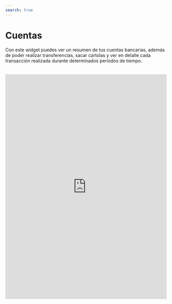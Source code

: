 ```yaml
---
search: true
---
```


# Cuentas

Con este widget puedes ver un resumen de tus cuentas bancarias, además de poder realizar transferencias, sacar cartolas y ver en detalle cada transacción realizada durante determinados períodos de tiempo.

<iframe src="https://widgets.modyo.com/personas/retail-accounts" width="100%" height="700px" frameBorder="0"  style="overflow:auto;margin-top:20px;"/>

### Propiedades

#### Cuenta Corriente

|Funcionalidad | Descripción|
|:-------------|:-----------|
|Resumen de Cuenta Corriente|Presenta el estado de la cuenta y si corresponde, el estado de la línea de crédito asociada.<br><br> La información específica se presenta de manera numérica y gráfica.|
|Consulta de Movimientos|Presenta los últimos movimientos que se han realizado sobre la cuenta, ordenados inicialmente por fecha.<br><br> Se incluye además la capacidad de realizar búsquedas dentro de los movimientos mostrados. |
|Cartolas Históricas|Muestra las cartolas de períodos anteriores ya cerrados, desplegando los movimientos de cada cartola histórica seleccionada y ordenados por fecha.<br><br> Se incluye además la capacidad de realizar búsquedas dentro de los movimientos mostrados.|

#### Cuenta Vista

|Funcionalidad|Descripción|
|:------------|:----------|
|Resumen de Cuenta Vista|Muestra el estado de la cuenta similar a lo que se presenta para una cuenta corriente, con la diferencia que para una cuenta vista no existen cheques ni línea de crédito asociada. <br><br>La información específica se presenta de manera numérica y tabular.|
|Consulta de Movimientos|Muestra los últimos movimientos que se han realizado sobre la cuenta, ordenados inicialmente por fecha. <br><br>Se incluye además la capacidad de realizar búsquedas dentro de los movimientos mostrados.|
|Cartolas Históricas|Muestra las cartolas de períodos anteriores ya cerrados, desplegando los movimientos de cada cartola histórica seleccionada y ordenados por fecha. <br><br>Se incluye además la capacidad de realizar búsquedas dentro de los movimientos mostrados.|

#### Línea de Crédito

|Funcionalidad|Descripción|
|:------------|:----------|
|Consulta de Movimientos|Presenta los últimos movimientos que se han realizado sobre la cuenta, ordenados inicialmente por fecha. <br><br>|Se incluye además la capacidad de realizar búsquedas dentro de los movimientos mostrados.|
|Cartolas Históricas|Muestra las cartolas de períodos anteriores ya cerrados, desplegando los movimientos de cada cartola histórica seleccionada y ordenados por fecha. <br><br>Se incluye además la capacidad de realizar búsquedas dentro de los movimientos mostrados.|
|Pago Línea de Crédito|Permite disponer la funcionalidad de pago de una línea de crédito, utilizando los fondos disponibles de una cuenta corriente. <br><br>El cliente puede pagar su deuda de manera total o parcial.|
